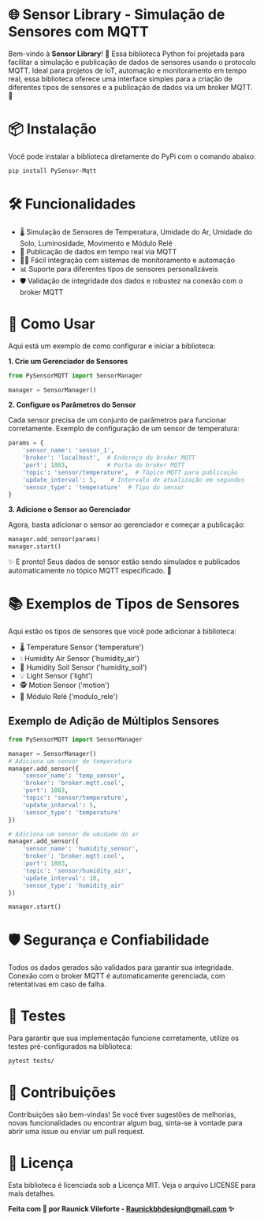 # 🌐 Sensor Library - Simulação de Sensores com MQTT

Bem-vindo à **Sensor Library**! 🎉 Essa biblioteca Python foi projetada para facilitar a simulação e publicação de dados de sensores usando o protocolo MQTT. Ideal para projetos de IoT, automação e monitoramento em tempo real, essa biblioteca oferece uma interface simples para a criação de diferentes tipos de sensores e a publicação de dados via um broker MQTT. 🚀

# 📦 Instalação

Você pode instalar a biblioteca diretamente do PyPi com o comando abaixo:

```bash
pip install PySensor-Mqtt
```
# 🛠️ Funcionalidades

- 🌡️ Simulação de Sensores de Temperatura, Umidade do Ar, Umidade do Solo, Luminosidade, Movimento e Módulo Relé
- 🔄 Publicação de dados em tempo real via MQTT
- 🧑‍💻 Fácil integração com sistemas de monitoramento e automação
- 📊 Suporte para diferentes tipos de sensores personalizáveis
- 🛡️ Validação de integridade dos dados e robustez na conexão com o broker MQTT

# 🚀 Como Usar

Aqui está um exemplo de como configurar e iniciar a biblioteca:

**1. Crie um Gerenciador de Sensores**

```python
from PySensorMQTT import SensorManager

manager = SensorManager()
```

**2. Configure os Parâmetros do Sensor**

Cada sensor precisa de um conjunto de parâmetros para funcionar corretamente. Exemplo de configuração de um sensor de temperatura:

``` python
params = {
    'sensor_name': 'sensor_1',
    'broker': 'localhost',  # Endereço do broker MQTT
    'port': 1883,           # Porta do broker MQTT
    'topic': 'sensor/temperature',  # Tópico MQTT para publicação
    'update_interval': 5,    # Intervalo de atualização em segundos
    'sensor_type': 'temperature'  # Tipo do sensor
}
```

**3. Adicione o Sensor ao Gerenciador**

Agora, basta adicionar o sensor ao gerenciador e começar a publicação:

```python
manager.add_sensor(params)
manager.start()
```
✨ E pronto! Seus dados de sensor estão sendo simulados e publicados automaticamente no tópico MQTT especificado. 🚀

# 📚 Exemplos de Tipos de Sensores

Aqui estão os tipos de sensores que você pode adicionar à biblioteca:

- 🌡️ Temperature Sensor ('temperature')
- 💧 Humidity Air Sensor ('humidity_air')
- 🌱 Humidity Soil Sensor ('humidity_soil')
- 💡 Light Sensor ('light')
- 🕵️ Motion Sensor ('motion')
- 🔌 Módulo Relé ('modulo_rele')

## Exemplo de Adição de Múltiplos Sensores
```python
from PySensorMQTT import SensorManager

manager = SensorManager()
# Adiciona um sensor de temperatura
manager.add_sensor({
    'sensor_name': 'temp_sensor',
    'broker': 'broker.mqtt.cool',
    'port': 1883,
    'topic': 'sensor/temperature',
    'update_interval': 5,
    'sensor_type': 'temperature'
})

# Adiciona um sensor de umidade do ar
manager.add_sensor({
    'sensor_name': 'humidity_sensor',
    'broker': 'broker.mqtt.cool',
    'port': 1883,
    'topic': 'sensor/humidity_air',
    'update_interval': 10,
    'sensor_type': 'humidity_air'
})

manager.start()
```
# 🛡️ Segurança e Confiabilidade

Todos os dados gerados são validados para garantir sua integridade.
Conexão com o broker MQTT é automaticamente gerenciada, com retentativas em caso de falha.

# 🧪 Testes
Para garantir que sua implementação funcione corretamente, utilize os testes pré-configurados na biblioteca:

```bash
pytest tests/
```

# 🤝 Contribuições
Contribuições são bem-vindas! Se você tiver sugestões de melhorias, novas funcionalidades ou encontrar algum bug, sinta-se à vontade para abrir uma issue ou enviar um pull request.

# 📄 Licença

Esta biblioteca é licenciada sob a Licença MIT. Veja o arquivo LICENSE para mais detalhes.

**Feita com 💙 por Raunick Vileforte - Raunickbhdesign@gmail.com ✨**
